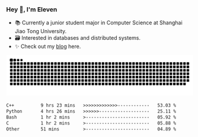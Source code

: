### Hey 👋, I'm Eleven

- 📚 Currently a junior student major in Computer Science at Shanghai Jiao Tong University.
- 🗃️ Interested in databases and distributed systems.
- ✨ Check out my [blog](https://el-even-11.github.io/Blog/) here.

![github contribution grid snake animation](https://raw.githubusercontent.com/El-even-11/El-even-11/output/github-contribution-grid-snake.svg)

<!--START_SECTION:waka-->

```text
C++          9 hrs 23 mins   >>>>>>>>>>>>>------------   53.03 %
Python       4 hrs 26 mins   >>>>>>-------------------   25.11 %
Bash         1 hr 2 mins     >------------------------   05.92 %
C            1 hr 2 mins     >------------------------   05.88 %
Other        51 mins         >------------------------   04.89 %
```

<!--END_SECTION:waka-->
